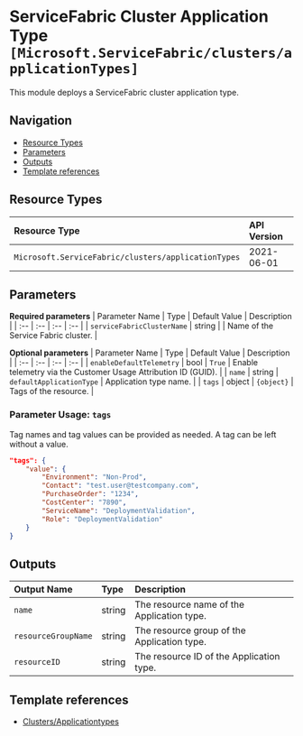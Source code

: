 # ServiceFabric Cluster Application Type `[Microsoft.ServiceFabric/clusters/applicationTypes]`

This module deploys a ServiceFabric cluster application type.

## Navigation

- [Resource Types](#Resource-Types)
- [Parameters](#Parameters)
- [Outputs](#Outputs)
- [Template references](#Template-references)

## Resource Types

| Resource Type | API Version |
| :-- | :-- |
| `Microsoft.ServiceFabric/clusters/applicationTypes` | 2021-06-01 |

## Parameters

**Required parameters**
| Parameter Name | Type | Default Value | Description |
| :-- | :-- | :-- | :-- |
| `serviceFabricClusterName` | string |  | Name of the Service Fabric cluster. |

**Optional parameters**
| Parameter Name | Type | Default Value | Description |
| :-- | :-- | :-- | :-- |
| `enableDefaultTelemetry` | bool | `True` | Enable telemetry via the Customer Usage Attribution ID (GUID). |
| `name` | string | `defaultApplicationType` | Application type name. |
| `tags` | object | `{object}` | Tags of the resource. |


### Parameter Usage: `tags`

Tag names and tag values can be provided as needed. A tag can be left without a value.

```json
"tags": {
    "value": {
        "Environment": "Non-Prod",
        "Contact": "test.user@testcompany.com",
        "PurchaseOrder": "1234",
        "CostCenter": "7890",
        "ServiceName": "DeploymentValidation",
        "Role": "DeploymentValidation"
    }
}
```

## Outputs

| Output Name | Type | Description |
| :-- | :-- | :-- |
| `name` | string | The resource name of the Application type. |
| `resourceGroupName` | string | The resource group of the Application type. |
| `resourceID` | string | The resource ID of the Application type. |

## Template references

- [Clusters/Applicationtypes](https://docs.microsoft.com/en-us/azure/templates/Microsoft.ServiceFabric/2021-06-01/clusters/applicationTypes)
